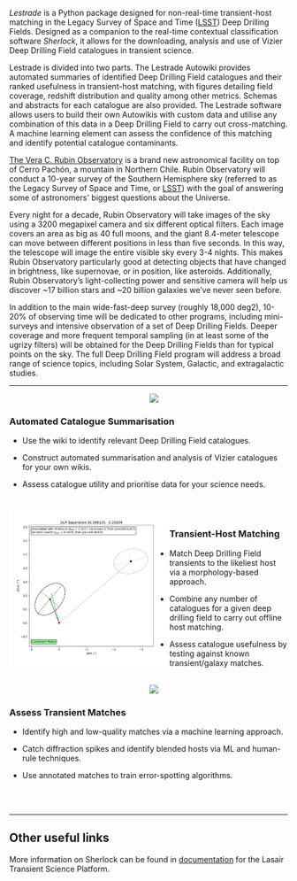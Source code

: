 
_Lestrade_ is a Python package designed for non-real-time transient-host matching in the Legacy Survey of Space and Time ([LSST](https://rubinobservatory.org/explore/lsst)) Deep Drilling Fields. Designed as a companion to the real-time contextual classification software _Sherlock_, it allows for the downloading, analysis and use of Vizier Deep Drilling Field catalogues in transient science.

Lestrade is divided into two parts. The Lestrade Autowiki provides automated summaries of identified Deep Drilling Field catalogues and their ranked usefulness in transient-host matching, with figures detailing field coverage, redshift distribution and quality among other metrics. Schemas and abstracts for each catalogue are also provided. The Lestrade software allows users to build their own Autowikis with custom data and utilise any combination of this data in a Deep Drilling Field to carry out cross-matching. A machine learning element can assess the confidence of this matching and identify potential catalogue contaminants.

[The Vera C. Rubin Observatory](https://rubinobservatory.org/about) is a brand new astronomical facility on top of Cerro Pachón, a mountain in Northern Chile. Rubin Observatory will conduct a 10-year survey of the Southern Hemisphere sky (referred to as the Legacy Survey of Space and Time, or [LSST](https://rubinobservatory.org/explore/lsst)) with the goal of answering some of astronomers' biggest questions about the Universe.

Every night for a decade, Rubin Observatory will take images of the sky using a 3200 megapixel camera and six different optical filters. Each image covers an area as big as 40 full moons, and the giant 8.4-meter telescope can move between different positions in less than five seconds. In this way, the telescope will image the entire visible sky every 3-4 nights. This makes Rubin Observatory particularly good at detecting objects that have changed in brightness, like supernovae, or in position, like asteroids. Additionally, Rubin Observatory’s light-collecting power and sensitive camera will help us discover ~17 billion stars and ~20 billion galaxies we’ve never seen before.

In addition to the main wide-fast-deep survey (roughly 18,000 deg2), 10-20% of observing time will be dedicated to other programs, including mini-surveys and intensive observation of a set of Deep Drilling Fields. Deeper coverage and more frequent temporal sampling (in at least some of the ugrizy filters) will be obtained for the Deep Drilling Fields than for typical points on the sky. The full Deep Drilling Field program will address a broad range of science topics, including Solar System, Galactic, and extragalactic studies.


***

<img align="right" width="250" src="https://rubinobservatory.org/_next/image?url=https%3A%2F%2FRubin.canto.com%2Fdirect%2Fimage%2F3a4p6ip07138j1p7jt27e4es4t%2F5rWJEW6LnUsKPyEKMsTd080XNGs%2Fm3000%2F800&w=1920&q=75" />
<br/>

### Automated Catalogue Summarisation

- Use the wiki to identify relevant Deep Drilling Field catalogues.

- Construct automated summarisation and analysis of Vizier catalogues for your own wikis. 

- Assess catalogue utility and prioritise data for your science needs.  


<br/>

<img align="left" width="290" src="https://github.com/joshgithubbin/Sherlock-DDF/blob/main/Catalogue%20Plotting/Code/wikipages/images/1246549.png?raw=true" />
<br/>

### Transient-Host Matching

- Match Deep Drilling Field transients to the likeliest host via a morphology-based approach.

- Combine any number of catalogues for a given deep drilling field to carry out offline host matching.

- Assess catalogue usefulness by testing against known transient/galaxy matches.  

<br/>

<img align="right" width="250" src="https://rubinobservatory.org/_next/image?url=https%3A%2F%2FRubin.canto.com%2Fdirect%2Fimage%2F3a4p6ip07138j1p7jt27e4es4t%2F5rWJEW6LnUsKPyEKMsTd080XNGs%2Fm3000%2F800&w=1920&q=75" />
<br/>

### Assess Transient Matches

- Identify high and low-quality matches via a machine learning approach.

- Catch diffraction spikes and identify blended hosts via ML and human-rule techniques.

- Use annotated matches to train error-spotting algorithms.
<br/>
<br/>

***

## Other useful links

More information on Sherlock can be found in [documentation](https://lasair.readthedocs.io/en/develop/core_functions/sherlock.html) for the Lasair Transient Science Platform. 

        